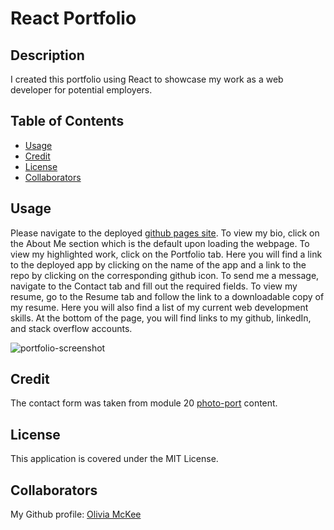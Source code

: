 # React Portfolio

## Description

I created this portfolio using React to showcase my work as a web developer for potential employers. 

## Table of Contents

- [Usage](#usage)
- [Credit](#credit)
- [License](#license)
- [Collaborators](#collaborators)

## Usage

Please navigate to the deployed [github pages site](http://oliviamckee.github.io/react-portfolio). To view my bio, click on the About Me section which is the default upon loading the webpage. To view my highlighted work, click on the Portfolio tab. Here you will find a link to the deployed app by clicking on the name of the app and a link to the repo by clicking on the corresponding github icon. To send me a message, navigate to the Contact tab and fill out the required fields. To view my resume, go to the Resume tab and follow the link to a downloadable copy of my resume. Here you will also find a list of my current web development skills. At the bottom of the page, you will find links to my github, linkedIn, and stack overflow accounts. 

![portfolio-screenshot](https://user-images.githubusercontent.com/103315205/188705278-69296ddf-bc5a-4391-94fd-67d2ffcaec00.png)


## Credit

The contact form was taken from module 20 [photo-port](https://github.com/oliviamckee/photo-port) content. 

## License

This application is covered under the MIT License.

## Collaborators

My Github profile: [Olivia McKee](https://github.com/oliviamckee) 
